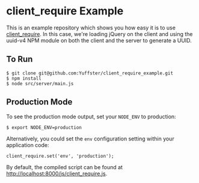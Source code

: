 # client_require Example

This is an example repository which shows you how easy it is to use
[client_require](http://github.com/Yuffster/client_require). In this case,
we're loading jQuery on the client and using the uuid-v4 NPM module on both
the client and the server to generate a UUID.

## To Run

	$ git clone git@github.com:Yuffster/client_require_example.git
	$ npm install
	$ node src/server/main.js

## Production Mode

To see the production mode output, set your `NODE_ENV` to production:

	$ export NODE_ENV=production

Alternatively, you could set the `env` configuration setting within your
application code:

	client_require.set('env', 'production');

By default, the compiled script can be found at
<http://localhost:8000/js/client_require.js>.